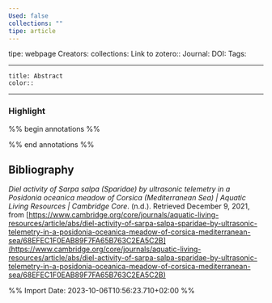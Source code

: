 ```yaml
---
Used: false
collections: ""
tipe: article
---
```

tipe: webpage
Creators: 
collections: 
Link to zotero:: 
Journal: 
DOI: 
Tags: 

---
```ad-note
title: Abstract
color:: 

```

---
### Highlight

%% begin annotations %%

%% end annotations %%

## Bibliography

_Diel activity of Sarpa salpa (Sparidae) by ultrasonic telemetry in a Posidonia oceanica meadow of Corsica (Mediterranean Sea) | Aquatic Living Resources | Cambridge Core_. (n.d.). Retrieved December 9, 2021, from [https://www.cambridge.org/core/journals/aquatic-living-resources/article/abs/diel-activity-of-sarpa-salpa-sparidae-by-ultrasonic-telemetry-in-a-posidonia-oceanica-meadow-of-corsica-mediterranean-sea/68EFEC1F0EAB89F7FA65B763C2EA5C2B](https://www.cambridge.org/core/journals/aquatic-living-resources/article/abs/diel-activity-of-sarpa-salpa-sparidae-by-ultrasonic-telemetry-in-a-posidonia-oceanica-meadow-of-corsica-mediterranean-sea/68EFEC1F0EAB89F7FA65B763C2EA5C2B)

%% Import Date: 2023-10-06T10:56:23.710+02:00 %%
